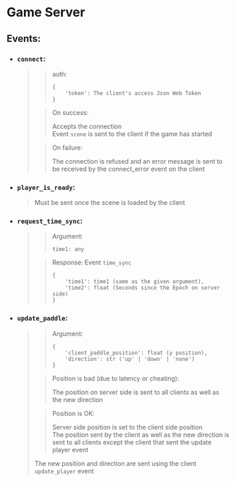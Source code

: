 # Game Server

## Events:
- ### `connect`:
  >> auth:
  >> ```
  >> {  
  >>     'token': The client's access Json Web Token
  >> }
  >> ```
  >
  >> On success:  
  >>
  >> Accepts the connection  
  >> Event `scene` is sent to the client if the game has started
  >
  >> On failure:
  >>
  >> The connection is refused and an error message is sent to be received by
  >> the connect_error event on the client

- ### `player_is_ready`:
  > Must be sent once the scene is loaded by the client

- ### `request_time_sync`:
  >> Argument:
  >> ```
  >> time1: any
  >> ``` 
  >
  >> Response: Event `time_sync`
  >> ```
  >> {
  >>     'time1': time1 (same as the given argument),
  >>     'time2': float (Seconds since the Epoch on server side)
  >> }
  >> ``` 

- ### `update_paddle`:
  >> Argument:
  >> ```
  >> {
  >>     'client_paddle_position': float (y position),
  >>     'direction': str ('up' | 'down' | 'none')
  >> }
  >> ``` 
  >
  >> Position is bad (due to latency or cheating):
  >>
  >> The position on server side is sent to all clients as well as the new direction
  >
  >> Position is OK:
  >>
  >> Server side position is set to the client side position  
  >> The position sent by the client as well as the new direction is sent to all clients
  >> except the client that sent the update player event
  >
  > The new position and direction are sent using the client `update_player` event
